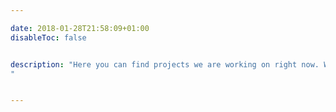 ```yaml
---

date: 2018-01-28T21:58:09+01:00
disableToc: false


description: "Here you can find projects we are working on right now. We are “open by default” and all development projects you as an individual or company can help develop or give us feedback on.
"


---
```




